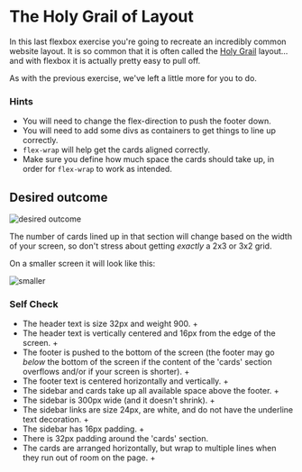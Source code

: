 # The Holy Grail of Layout

In this last flexbox exercise you're going to recreate an incredibly common website layout. It is so common that it is often called the [Holy Grail](https://www.google.com/search?q=holy+grail+layout&tbm=isch&sclient=img) layout... and with flexbox it is actually pretty easy to pull off.

As with the previous exercise, we've left a little more for you to do.

### Hints
- You will need to change the flex-direction to push the footer down.
- You will need to add some divs as containers to get things to line up correctly.
- `flex-wrap` will help get the cards aligned correctly.
-  Make sure you define how much space the cards should take up, in order for `flex-wrap` to work as intended.

## Desired outcome

![desired outcome](./desired-outcome.png)

The number of cards lined up in that section will change based on the width of your screen, so don't stress about getting _exactly_ a 2x3 or 3x2 grid.

On a smaller screen it will look like this:

![smaller](./desired-outcome-smaller.png)

### Self Check
- The header text is size 32px and weight 900. +
- The header text is vertically centered and 16px from the edge of the screen. +
- The footer is pushed to the bottom of the screen (the footer may go _below_ the bottom of the screen if the content of the 'cards' section overflows and/or if your screen is shorter). +
- The footer text is centered horizontally and vertically. +
- The sidebar and cards take up all available space above the footer. +
- The sidebar is 300px wide (and it doesn't shrink). +
- The sidebar links are size 24px, are white, and do not have the underline text decoration. +
- The sidebar has 16px padding. +
- There is 32px padding around the 'cards' section.
- The cards are arranged horizontally, but wrap to multiple lines when they run out of room on the page. +
